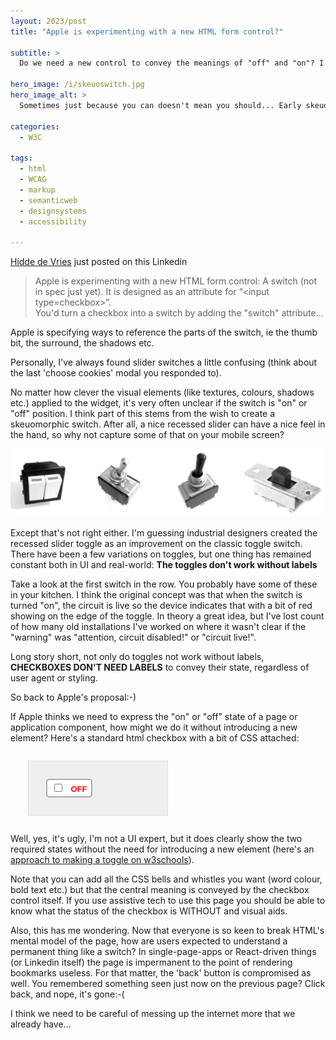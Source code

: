 ```yaml
---
layout: 2023/post
title: "Apple is experimenting with a new HTML form control?"

subtitle: >
  Do we need a new control to convey the meanings of "off" and "on"? I'm not sure we do, but Apple seems to think we do

hero_image: /i/skeuoswitch.jpg
hero_image_alt: >
  Sometimes just because you can doesn't mean you should... Early skeuomorphic designs made good use of the first iPhone's amazing screen's properties (like hi-rez and multitouch) combined with accelerometer feedback. Most of the time this worked. Sometimes it didn't.

categories:
  - W3C

tags:
  - html
  - WCAG
  - markup
  - semanticweb
  - designsystems
  - accessibility
 
---
```


[Hidde de Vries](https://www.linkedin.com/in/hiddedevries/) just posted on this Linkedin

> Apple is experimenting with a new HTML form control: 
> A switch (not in spec just yet). 
> It is designed as an attribute for “&lt;input type=checkbox&gt;”.  
> You'd turn a checkbox into a switch by adding the "switch" attribute...

Apple is specifying ways to reference the parts of the switch, ie the thumb bit, the surround, the shadows etc.

Personally, I've always found slider switches a little confusing (think about the last 'choose cookies' modal you responded to). 

No matter how clever the visual elements (like textures, colours, shadows etc.) applied to the widget, it's very often unclear if the switch is "on" or "off" position. I think part of this stems from the wish to create a skeuomorphic switch. After all, a nice recessed slider can have a nice feel in the hand, so why not capture some of that on your mobile screen? 

![A set of mechanical toggle switches](/i/switchesahoy.jpg)

Except that's not right either. I'm guessing industrial designers created the recessed slider toggle as an improvement on the classic toggle switch. There have been a few variations on toggles, but one thing has remained constant both in UI and real-world: **The toggles don't work without labels**

Take a look at the first switch in the row. You probably have some of these in your kitchen. I think the original concept was that when the switch is turned "on", the circuit is live so the device indicates that with a bit of red showing on the edge of the toggle. In theory a great idea, but I've lost count of how many old installations I've worked on where it wasn't clear if the "warning" was "attention, circuit disabled!" or "circuit live!".

Long story short, not only do toggles not work without labels, **CHECKBOXES DON'T NEED LABELS** to convey their state, regardless of user agent or styling.

So back to Apple's proposal:-) 

If Apple thinks we need to express the "on" or "off" state of a page or application component, how might we do it without introducing a new element? Here's a standard html checkbox with a bit of CSS attached:

<div style="margin:2em; padding: 2em; width: 33%; display: flex;border: 1px solid #ddd; background: #efefef;">

<style>
  /* Style the wrapper to include the checkbox and text within a border */
  .switch-wrapper {
    display: inline-block;
    border: 2px solid #aaa;
    padding: 0.25em 0.5em;
    border-radius: 5px;
    background: #fff;
  }

  /* Style for the label to show "OFF" by default */
  .switch + label::after {
    content: "OFF";
    margin-left: 0.5em;
    font-size: small;
    font-family: sans-serif;
    text-transform: uppercase;
    font-weight:bold;
    color: red;
  }

  /* Change label content to "ON" when the checkbox is checked */
  .switch:checked + label::after {
    content: "ON";
    font-weight:bold;
    color: green;
  }
</style>

<div class="switch-wrapper">
  <input type="checkbox" id="toggle" class="switch">
  <label for="toggle"></label>
</div>

</div>

Well, yes, it's ugly, I'm not a UI expert, but it does clearly show the two required states without the need for introducing a new element (here's an [approach to making a toggle on w3schools](https://www.w3schools.com/howto/howto_css_switch.asp
)). 

Note that you can add all the CSS bells and whistles you want (word colour, bold text etc.) but that the central meaning is conveyed by the checkbox control itself. If you use assistive tech to use this page you should be able to know what the status of the checkbox is WITHOUT and visual aids.

Also, this has me wondering. Now that everyone is so keen to break HTML's mental model of the page, how are users expected to understand a permanent thing like a switch? In single-page-apps or React-driven things (or Linkedin itself) the page is impermanent to the point of rendering bookmarks useless. For that matter, the 'back' button is compromised as well. You remembered something seen just now on the previous page? Click back, and nope, it's gone:-(

I think we need to be careful of messing up the internet more that we already have...







